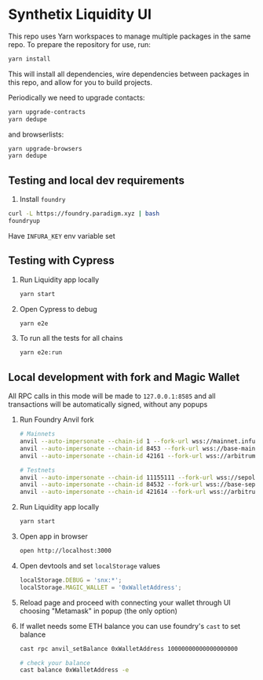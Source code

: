 # Synthetix Liquidity UI

This repo uses Yarn workspaces to manage multiple packages in the same repo. To prepare the repository for use, run:

```sh
yarn install
```

This will install all dependencies, wire dependencies between packages in this repo, and allow for you to build projects.

Periodically we need to upgrade contacts:

```sh
yarn upgrade-contracts
yarn dedupe
```

and browserlists:

```sh
yarn upgrade-browsers
yarn dedupe
```

## Testing and local dev requirements

1. Install `foundry`

```sh
curl -L https://foundry.paradigm.xyz | bash
foundryup
```

Have `INFURA_KEY` env variable set

## Testing with Cypress

1.  Run Liquidity app locally

    ```sh
    yarn start
    ```

2.  Open Cypress to debug

    ```sh
    yarn e2e
    ```

3.  To run all the tests for all chains
    ```sh
    yarn e2e:run
    ```

## Local development with fork and Magic Wallet

All RPC calls in this mode will be made to `127.0.0.1:8585`
and all transactions will be automatically signed, without any popups

1.  Run Foundry Anvil fork

    ```sh
    # Mainnets
    anvil --auto-impersonate --chain-id 1 --fork-url wss://mainnet.infura.io/ws/v3/$INFURA_KEY --fork-block-number 21233424
    anvil --auto-impersonate --chain-id 8453 --fork-url wss://base-mainnet.infura.io/ws/v3/$INFURA_KEY --fork-block-number 22991081
    anvil --auto-impersonate --chain-id 42161 --fork-url wss://arbitrum-mainnet.infura.io/ws/v3/$INFURA_KEY --fork-block-number 271813668

    # Testnets
    anvil --auto-impersonate --chain-id 11155111 --fork-url wss://sepolia.infura.io/ws/v3/$INFURA_KEY
    anvil --auto-impersonate --chain-id 84532 --fork-url wss://base-sepolia.infura.io/ws/v3/$INFURA_KEY
    anvil --auto-impersonate --chain-id 421614 --fork-url wss://arbitrum-sepolia.infura.io/ws/v3/$INFURA_KEY
    ```

2.  Run Liquidity app locally

    ```sh
    yarn start
    ```

3.  Open app in browser

    ```sh
    open http://localhost:3000
    ```

4.  Open devtools and set `localStorage` values

    ```js
    localStorage.DEBUG = 'snx:*';
    localStorage.MAGIC_WALLET = '0xWalletAddress';
    ```

5.  Reload page and proceed with connecting your wallet through UI choosing "Metamask" in popup
    (the only option)

6.  If wallet needs some ETH balance you can use foundry's `cast` to set balance

    ```sh
    cast rpc anvil_setBalance 0xWalletAddress 10000000000000000000

    # check your balance
    cast balance 0xWalletAddress -e
    ```
